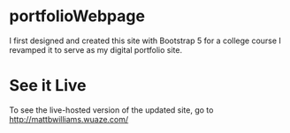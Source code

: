 # portfolioWebpage
 I first designed and created this site with Bootstrap 5 for a college course
 I revamped it to serve as my digital portfolio site.

# See it Live
 To see the live-hosted version of the updated site, go to http://mattbwilliams.wuaze.com/

